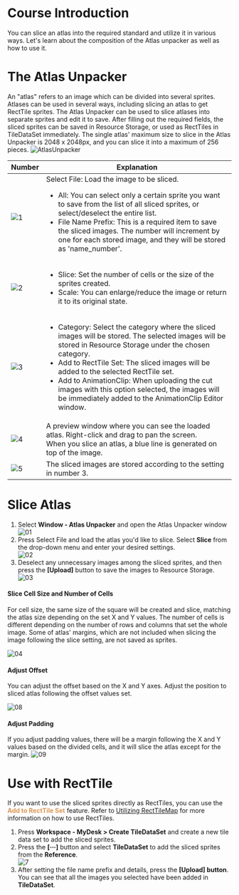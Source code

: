 # Course Introduction
You can slice an atlas into the required standard and utilize it in various ways. Let's learn about the composition of the Atlas unpacker as well as how to use it.

# The Atlas Unpacker
An "atlas" refers to an image which can be divided into several sprites. Atlases can be used in several ways, including slicing an atlas to get RectTile sprites.
The Atlas Unpacker can be used to slice atlases into separate sprites and edit it to save. After filling out the required fields, the sliced sprites can be saved in Resource Storage, or used as RectTiles in TileDataSet immediately.
The single atlas' maximum size to slice in the Atlas Unpacker is 2048 x 2048px, and you can slice it into a maximum of 256 pieces.
![AtlasUnpacker](https://mod-file.dn.nexoncdn.co.kr/bbs/168774586730023f9ad9f8ca645fbac5d4e64189423e1.png "AtlasUnpacker")

| Number | Explanation |
| --- | --- |
| ![1](https://mod-file.dn.nexoncdn.co.kr/storage/numbers/NO_01.jpg) | Select File: Load the image to be sliced. <ul><li>All: You can select only a certain sprite you want to save from the list of all sliced sprites, or select/deselect the entire list.</li><li> File Name Prefix: This is a required item to save the sliced images. The number will increment by one for each stored image, and they will be stored as 'name_number'.</li></ul> |
| ![2](https://mod-file.dn.nexoncdn.co.kr/storage/numbers/NO_02.jpg) | <ul><li>Slice: Set the number of cells or the size of the sprites created. </li><li>Scale: You can enlarge/reduce the image or return it to its original state.</li></ul> |
| ![3](https://mod-file.dn.nexoncdn.co.kr/storage/numbers/NO_03.jpg) | <ul><li>Category: Select the category where the sliced images will be stored. The selected images will be stored in Resource Storage under the chosen category.</li><li>Add to RectTile Set: The sliced images will be added to the selected RectTile set.</li><li>Add to AnimationClip: When uploading the cut images with this option selected, the images will be immediately added to the AnimationClip Editor window.</li></ul> |
| ![4](https://mod-file.dn.nexoncdn.co.kr/storage/numbers/NO_04.jpg) | A preview window where you can see the loaded atlas. Right-click and drag to pan the screen.<br>When you slice an atlas, a blue line is generated on top of the image. |
| ![5](https://mod-file.dn.nexoncdn.co.kr/storage/numbers/NO_05.jpg) | The sliced images are stored according to the setting in number 3. |

# Slice Atlas
1. Select **Window - Atlas Unpacker** and open the Atlas Unpacker window<br> ![01](https://mod-file.dn.nexoncdn.co.kr/bbs/16528540865389d7c47d2f2b747c99924d748f6c18163.png{"width":"540px"} "01")
2. Press Select File and load the atlas you'd like to slice. Select **Slice** from the drop-down menu and enter your desired settings.<br>![02](https://mod-file.dn.nexoncdn.co.kr/bbs/16877460545951b7bb92f466947bea630a6698bdfec2b.png "02")
3. Deselect any unnecessary images among the sliced sprites, and then press the **[Upload]** button to save the images to Resource Storage.<br>![03](https://mod-file.dn.nexoncdn.co.kr/bbs/1687746080484b55f93689cd040bf82b01b4c40e0ee73.png "03")

#### Slice Cell Size and Number of Cells
For cell size, the same size of the square will be created and slice, matching the atlas size depending on the set X and Y values. The number of cells is different depending on the number of rows and columns that set the whole image.
Some of atlas' margins, which are not included when slicing the image following the slice setting, are not saved as sprites.

![04](https://mod-file.dn.nexoncdn.co.kr/bbs/1687746116339a207552520b348adb3bef6b862053083.png "04")

#### Adjust Offset
You can adjust the offset based on the X and Y axes. Adjust the position to sliced atlas following the offset values set.

![08](https://mod-file.dn.nexoncdn.co.kr/bbs/168774613832540e9fddfaea740bbbfc204cc82b984dc.png "08")
#### Adjust Padding
If you adjust padding values, there will be a margin following the X and Y values based on the divided cells, and it will slice the atlas except for the margin.
![09](https://mod-file.dn.nexoncdn.co.kr/bbs/1687746162369f04b87a0d37749bdafdb67f8de5ba878.png "09")

# Use with RectTile
If you want to use the sliced sprites directly as RectTiles, you can use the <span style="color: #dc9656">**Add to RectTile Set**</span> feature. 
Refer to [Utilizing RectTileMap](/docs/?postId=589{"target":"_self"}) for more information on how to use RectTiles.

1. Press **Workspace - MyDesk > Create TileDataSet** and create a new tile data set to add the sliced sprites.
2. Press the **[⋯]** button and select **TileDataSet** to add the sliced sprites from the **Reference**.<br>![7](https://mod-file.dn.nexoncdn.co.kr/bbs/168774618410097ac8ece190746b5a9300708eba55578.png "7")
3. After setting the file name prefix and details, press the **[Upload] button**.  You can see that all the images you selected have been added in **TileDataSet**.

